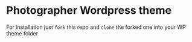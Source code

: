 Photographer Wordpress theme
============
For installation just `fork` this repo and `clone` the forked one into your WP theme folder
